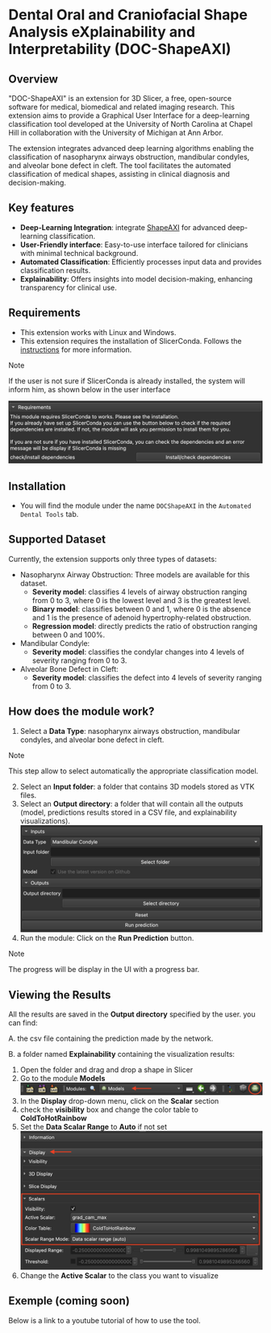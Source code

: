 
# Dental Oral and Craniofacial Shape Analysis eXplainability and Interpretability (DOC-ShapeAXI)

## Overview

"DOC-ShapeAXI" is an extension for 3D Slicer, a free, open-source software for medical, biomedical and related imaging research. This extension aims to provide a Graphical User Interface for a deep-learning classification tool developed at the University of North Carolina at Chapel Hill in collaboration with the University of Michigan at Ann Arbor. 

The extension integrates advanced deep learning algorithms enabling the classification of nasopharynx airways obstruction, mandibular condyles, and alveolar bone defect in cleft. The tool facilitates the automated classification of medical shapes, assisting in clinical diagnosis and decision-making.


## Key features
- **Deep-Learning Integration**: integrate [ShapeAXI](https://github.com/DCBIA-OrthoLab/ShapeAXI) for advanced deep-learning classification.
- **User-Friendly interface**: Easy-to-use interface tailored for clinicians with minimal technical background.
- **Automated Classification**: Efficiently processes input data and provides classification results.
- **Explainability**: Offers insights into model decision-making, enhancing transparency for clinical use. 

## Requirements

 - This extension works with Linux and Windows.
 - This extension requires the installation of SlicerConda. Follows the [instructions](https://github.com/DCBIA-OrthoLab/SlicerConda) for more information.
  > [!NOTE]
  > If the user is not sure if SlicerConda is already installed, the system will inform him, as shown below in the user interface
  > 
  > ![SlicerConda information message.](DOCShapeAXI/Resources/Image/ui_requirements.png)


## Installation

 - You will find the module under the name  `DOCShapeAXI` in the `Automated Dental Tools` tab.


## Supported Dataset
Currently, the extension supports only three types of datasets:
- Nasopharynx Airway Obstruction: Three models are available for this dataset. 
  - **Severity model**: classifies 4 levels of airway obstruction ranging from 0 to 3, where 0 is the lowest level and 3 is the greatest level. 
  - **Binary model**: classifies between 0 and 1, where 0 is the absence and 1 is the presence of adenoid hypertrophy-related obstruction. 
  - **Regression model**: directly predicts the ratio of obstruction ranging between 0 and 100%.
- Mandibular Condyle: 
  - **Severity model**: classifies the condylar changes into 4 levels of severity ranging from 0 to 3.
- Alveolar Bone Defect in Cleft: 
  - **Severity model**: classifies the defect into 4 levels of severity ranging from 0 to 3.

## How does the module work?

 1. Select a **Data Type**: nasopharynx airways obstruction, mandibular condyles, and alveolar bone defect in cleft.
   > [!NOTE]
   > This step allow to select automatically the appropriate classification model.
 2. Select an **Input folder**: a folder that contains 3D models stored as VTK files.
 3. Select an **Output directory**: a folder that will contain all the outputs (model, predictions results stored in a CSV file, and explainability visualizations).
![User Interface.](DOCShapeAXI/Resources/Image/global_ui.png)
 4. Run the module: Click on the **Run Prediction** button. 
   > [!NOTE]
   > The progress will be display in the UI with a progress bar.

## Viewing the Results

All the results are saved in the **Output directory** specified by the user. you can find:

A. the csv file containing the prediction made by the network.

B. a folder named **Explainability** containing the visualization results:
  1. Open the folder and drag and drop a shape in Slicer
  2. Go to the module **Models**
      ![location of the Models tab to select in Slicer.](DOCShapeAXI/Resources/Image/explainability_tab.png)
  3. In the **Display** drop-down menu, click on the **Scalar** section
  4. check the **visibility** box and change the color table to **ColdToHotRainbow**
  5. Set the **Data Scalar Range** to **Auto** if not set
    ![Screenshot of the location and values of the visualization settings](DOCShapeAXI/Resources/Image/explainability_params.png)
  6. Change the **Active Scalar** to the class you want to visualize

## Exemple (coming soon)

Below is a link to a youtube tutorial of how to use the tool.
